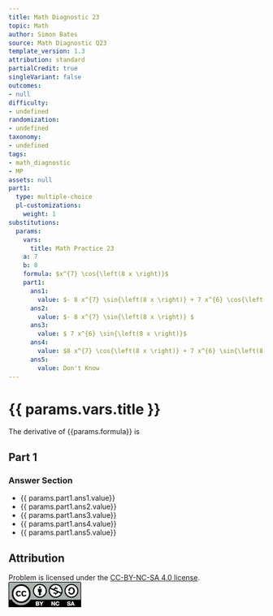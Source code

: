 ```yaml
---
title: Math Diagnostic 23
topic: Math
author: Simon Bates
source: Math Diagnostic Q23
template_version: 1.3
attribution: standard
partialCredit: true
singleVariant: false
outcomes:
- null
difficulty:
- undefined
randomization:
- undefined
taxonomy:
- undefined
tags:
- math_diagnostic
- MP
assets: null
part1:
  type: multiple-choice
  pl-customizations:
    weight: 1
substitutions:
  params:
    vars:
      title: Math Practice 23
    a: 7
    b: 8
    formula: $x^{7} \cos{\left(8 x \right)}$
    part1:
      ans1:
        value: $- 8 x^{7} \sin{\left(8 x \right)} + 7 x^{6} \cos{\left(8 x \right)}$
      ans2:
        value: $- 8 x^{7} \sin{\left(8 x \right)} $
      ans3:
        value: $ 7 x^{6} \sin{\left(8 x \right)}$
      ans4:
        value: $8 x^{7} \cos{\left(8 x \right)} + 7 x^{6} \sin{\left(8 x \right)}$
      ans5:
        value: Don't Know
---
```

# {{ params.vars.title }}
The derivative of {{params.formula}} is

## Part 1

### Answer Section

- {{ params.part1.ans1.value}}
- {{ params.part1.ans2.value}}
- {{ params.part1.ans3.value}}
- {{ params.part1.ans4.value}}
- {{ params.part1.ans5.value}}

## Attribution

Problem is licensed under the [CC-BY-NC-SA 4.0 license](https://creativecommons.org/licenses/by-nc-sa/4.0/).<br> ![The Creative Commons 4.0 license requiring attribution-BY, non-commercial-NC, and share-alike-SA license.](https://raw.githubusercontent.com/firasm/bits/master/by-nc-sa.png)